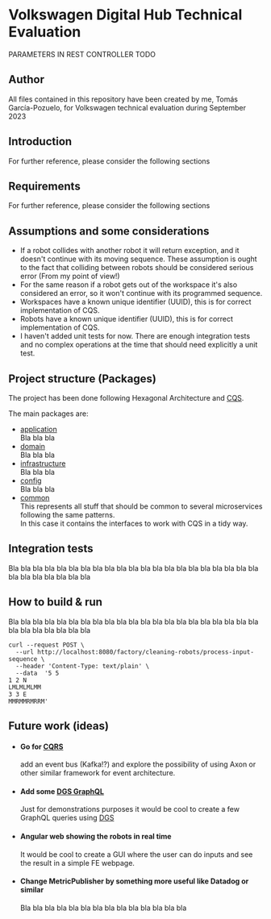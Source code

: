 # Volkswagen Digital Hub Technical Evaluation

PARAMETERS IN REST CONTROLLER TODO

## Author
All files contained in this repository have been created by me, Tomás García-Pozuelo, for Volkswagen technical evaluation during September 2023

## Introduction
For further reference, please consider the following sections

## Requirements
For further reference, please consider the following sections

## Assumptions and some considerations
- If a robot collides with another robot it will return exception, and it doesn't continue with its moving sequence. These assumption is ought to the fact that colliding between robots should be considered serious error (From my point of view!)
- For the same reason if a robot gets out of the workspace it's also considered an error, so it won't continue with its programmed sequence.
- Workspaces have a known unique identifier (UUID), this is for correct implementation of CQS.
- Robots have a known unique identifier (UUID), this is for correct implementation of CQS.
- I haven't added unit tests for now. There are enough integration tests and no complex operations at the time that should need explicitly a unit test.

## Project structure (Packages)
The project has been done following Hexagonal Architecture and [CQS](https://martinfowler.com/bliki/CommandQuerySeparation.html).

The main packages are:
- [application](src%2Fmain%2Fkotlin%2Fcom%2Fvolkswagen%2Ftechchallenge%2Fapplication)
  <br /> Bla bla bla
- [domain](src%2Fmain%2Fkotlin%2Fcom%2Fvolkswagen%2Ftechchallenge%2Fdomain)
  <br /> Bla bla bla
- [infrastructure](src%2Fmain%2Fkotlin%2Fcom%2Fvolkswagen%2Ftechchallenge%2Finfrastructure)
  <br /> Bla bla bla
- [config](src%2Fmain%2Fkotlin%2Fcom%2Fvolkswagen%2Ftechchallenge%2Fconfig)
  <br /> Bla bla bla
- [common](src%2Fmain%2Fkotlin%2Fcom%2Fvolkswagen%2Fcommon)
  <br />This represents all stuff that should be common to several microservices following the same patterns.
  <br />In this case it contains the interfaces to work with CQS in a tidy way.

## Integration tests
Bla bla bla bla bla bla bla bla bla bla bla bla bla bla bla bla bla bla bla bla bla bla bla bla bla bla bla bla

## How to build & run
Bla bla bla bla bla bla bla bla bla bla bla bla bla bla bla bla bla bla bla bla bla bla bla bla bla bla bla bla

````
curl --request POST \
  --url http://localhost:8080/factory/cleaning-robots/process-input-sequence \
  --header 'Content-Type: text/plain' \
  --data  '5 5
1 2 N
LMLMLMLMM
3 3 E
MMRMMRMRRM'
````

## Future work (ideas)
- #### Go for [CQRS](https://martinfowler.com/bliki/CQRS.html)
  add an event bus (Kafka!?) and explore the possibility of using Axon or other similar framework for event architecture.
- #### Add some [DGS GraphQL](https://netflix.github.io/dgs/)
  Just for demonstrations purposes it would be cool to create a few GraphQL queries using [DGS](https://netflix.github.io/dgs/) 
- #### Angular web showing the robots in real time
  It would be cool to create a GUI where the user can do inputs and see the result in a simple FE webpage.
- #### Change MetricPublisher by something more useful like Datadog or similar
  Bla bla bla bla bla bla bla bla bla bla bla bla bla bla
